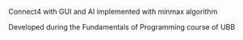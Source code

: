 Connect4 with GUI and AI implemented with minmax algorithm


Developed during the Fundamentals of Programming course of UBB 
